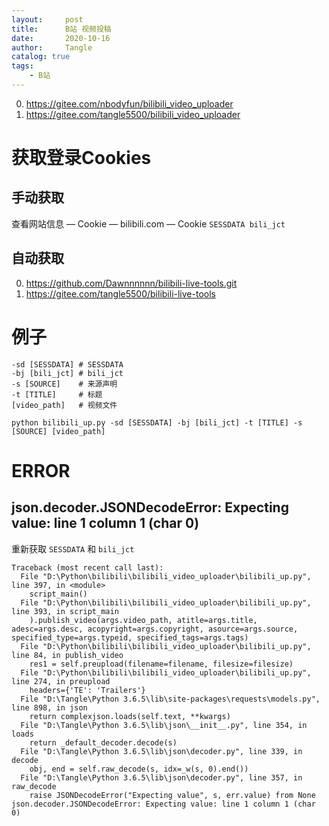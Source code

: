 ```yaml
---
layout:     post
title:      B站 视频投稿
date:       2020-10-16
author:     Tangle
catalog: true
tags:
    - B站
---
```


0. <https://gitee.com/nbodyfun/bilibili_video_uploader>
0. <https://gitee.com/tangle5500/bilibili_video_uploader>

# 获取登录Cookies

## 手动获取

查看网站信息 — Cookie — bilibili.com — Cookie
    ```
    SESSDATA
    bili_jct
    ```

## 自动获取

0. <https://github.com/Dawnnnnnn/bilibili-live-tools.git>
0. <https://gitee.com/tangle5500/bilibili-live-tools>

# 例子

```
-sd [SESSDATA] # SESSDATA
-bj [bili_jct] # bili_jct
-s [SOURCE]    # 来源声明
-t [TITLE]     # 标题
[video_path]   # 视频文件
```

```
python bilibili_up.py -sd [SESSDATA] -bj [bili_jct] -t [TITLE] -s [SOURCE] [video_path]
```

# ERROR

##  json.decoder.JSONDecodeError: Expecting value: line 1 column 1 (char 0)

重新获取 `SESSDATA` 和 `bili_jct`

```
Traceback (most recent call last):
  File "D:\Python\bilibili\bilibili_video_uploader\bilibili_up.py", line 397, in <module>
    script_main()
  File "D:\Python\bilibili\bilibili_video_uploader\bilibili_up.py", line 393, in script_main
    ).publish_video(args.video_path, atitle=args.title, adesc=args.desc, acopyright=args.copyright, asource=args.source, specified_type=args.typeid, specified_tags=args.tags)
  File "D:\Python\bilibili\bilibili_video_uploader\bilibili_up.py", line 84, in publish_video
    res1 = self.preupload(filename=filename, filesize=filesize)
  File "D:\Python\bilibili\bilibili_video_uploader\bilibili_up.py", line 274, in preupload
    headers={'TE': 'Trailers'}
  File "D:\Tangle\Python 3.6.5\lib\site-packages\requests\models.py", line 898, in json
    return complexjson.loads(self.text, **kwargs)
  File "D:\Tangle\Python 3.6.5\lib\json\__init__.py", line 354, in loads
    return _default_decoder.decode(s)
  File "D:\Tangle\Python 3.6.5\lib\json\decoder.py", line 339, in decode
    obj, end = self.raw_decode(s, idx=_w(s, 0).end())
  File "D:\Tangle\Python 3.6.5\lib\json\decoder.py", line 357, in raw_decode
    raise JSONDecodeError("Expecting value", s, err.value) from None
json.decoder.JSONDecodeError: Expecting value: line 1 column 1 (char 0)
```
